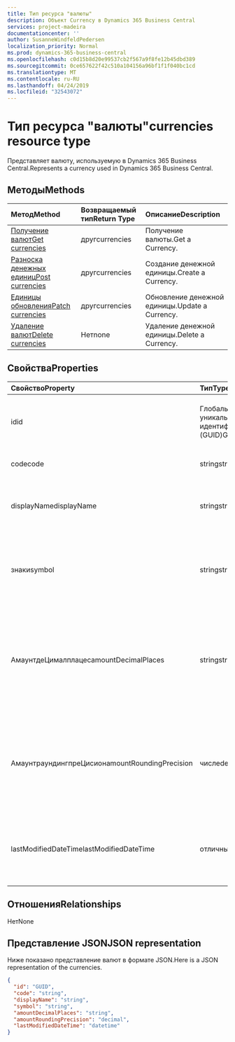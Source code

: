 ```yaml
---
title: Тип ресурса "валюты"
description: Объект Currency в Dynamics 365 Business Central
services: project-madeira
documentationcenter: ''
author: SusanneWindfeldPedersen
localization_priority: Normal
ms.prod: dynamics-365-business-central
ms.openlocfilehash: c0d15b8d20e99537cb2f567a9f8fe12b45dbd389
ms.sourcegitcommit: 0ce657622f42c510a104156a96bf1f1f040bc1cd
ms.translationtype: MT
ms.contentlocale: ru-RU
ms.lasthandoff: 04/24/2019
ms.locfileid: "32543072"
---
```

# <a name="currencies-resource-type"></a><span data-ttu-id="7eec7-103">Тип ресурса "валюты"</span><span class="sxs-lookup"><span data-stu-id="7eec7-103">currencies resource type</span></span>
<span data-ttu-id="7eec7-104">Представляет валюту, используемую в Dynamics 365 Business Central.</span><span class="sxs-lookup"><span data-stu-id="7eec7-104">Represents a currency used in Dynamics 365 Business Central.</span></span>

## <a name="methods"></a><span data-ttu-id="7eec7-105">Методы</span><span class="sxs-lookup"><span data-stu-id="7eec7-105">Methods</span></span>
| <span data-ttu-id="7eec7-106">Метод</span><span class="sxs-lookup"><span data-stu-id="7eec7-106">Method</span></span>                                                  |<span data-ttu-id="7eec7-107">Возвращаемый тип</span><span class="sxs-lookup"><span data-stu-id="7eec7-107">Return Type</span></span>|<span data-ttu-id="7eec7-108">Описание</span><span class="sxs-lookup"><span data-stu-id="7eec7-108">Description</span></span>       |
|:--------------------------------------------------------|:----------|:-----------------|
|[<span data-ttu-id="7eec7-109">Получение валют</span><span class="sxs-lookup"><span data-stu-id="7eec7-109">Get currencies</span></span>](../api/dynamics-currencies-get.md)      |<span data-ttu-id="7eec7-110">друг</span><span class="sxs-lookup"><span data-stu-id="7eec7-110">currencies</span></span> |<span data-ttu-id="7eec7-111">Получение валюты.</span><span class="sxs-lookup"><span data-stu-id="7eec7-111">Get a Currency.</span></span>   |
|[<span data-ttu-id="7eec7-112">Разноска денежных единиц</span><span class="sxs-lookup"><span data-stu-id="7eec7-112">Post currencies</span></span>](../api/dynamics-create-currencies.md)  |<span data-ttu-id="7eec7-113">друг</span><span class="sxs-lookup"><span data-stu-id="7eec7-113">currencies</span></span> |<span data-ttu-id="7eec7-114">Создание денежной единицы.</span><span class="sxs-lookup"><span data-stu-id="7eec7-114">Create a Currency.</span></span>|
|[<span data-ttu-id="7eec7-115">Единицы обновления</span><span class="sxs-lookup"><span data-stu-id="7eec7-115">Patch currencies</span></span>](../api/dynamics-currencies-update.md) |<span data-ttu-id="7eec7-116">друг</span><span class="sxs-lookup"><span data-stu-id="7eec7-116">currencies</span></span> |<span data-ttu-id="7eec7-117">Обновление денежной единицы.</span><span class="sxs-lookup"><span data-stu-id="7eec7-117">Update a Currency.</span></span>|
|[<span data-ttu-id="7eec7-118">Удаление валют</span><span class="sxs-lookup"><span data-stu-id="7eec7-118">Delete currencies</span></span>](../api/dynamics-currencies-delete.md)|<span data-ttu-id="7eec7-119">Нет</span><span class="sxs-lookup"><span data-stu-id="7eec7-119">none</span></span>       |<span data-ttu-id="7eec7-120">Удаление денежной единицы.</span><span class="sxs-lookup"><span data-stu-id="7eec7-120">Delete a Currency.</span></span>|

## <a name="properties"></a><span data-ttu-id="7eec7-121">Свойства</span><span class="sxs-lookup"><span data-stu-id="7eec7-121">Properties</span></span>
| <span data-ttu-id="7eec7-122">Свойство</span><span class="sxs-lookup"><span data-stu-id="7eec7-122">Property</span></span>              | <span data-ttu-id="7eec7-123">Тип</span><span class="sxs-lookup"><span data-stu-id="7eec7-123">Type</span></span>   |<span data-ttu-id="7eec7-124">Описание</span><span class="sxs-lookup"><span data-stu-id="7eec7-124">Description</span></span>                                                   |
|:----------------------|:-------|:-------------------------------------------------------------|
|<span data-ttu-id="7eec7-125">id</span><span class="sxs-lookup"><span data-stu-id="7eec7-125">id</span></span>                     |<span data-ttu-id="7eec7-126">Глобальный уникальный идентификатор (GUID)</span><span class="sxs-lookup"><span data-stu-id="7eec7-126">GUID</span></span>    |<span data-ttu-id="7eec7-127">Уникальный идентификатор валюты.</span><span class="sxs-lookup"><span data-stu-id="7eec7-127">The unique ID of the currency.</span></span> <span data-ttu-id="7eec7-128">Не редактируемые.</span><span class="sxs-lookup"><span data-stu-id="7eec7-128">Non-editable.</span></span>                  |
|<span data-ttu-id="7eec7-129">code</span><span class="sxs-lookup"><span data-stu-id="7eec7-129">code</span></span>                   |<span data-ttu-id="7eec7-130">string</span><span class="sxs-lookup"><span data-stu-id="7eec7-130">string</span></span>  |<span data-ttu-id="7eec7-131">Указывает код валюты.</span><span class="sxs-lookup"><span data-stu-id="7eec7-131">Specifies the currency code.</span></span>                                  |
|<span data-ttu-id="7eec7-132">displayName</span><span class="sxs-lookup"><span data-stu-id="7eec7-132">displayName</span></span>            |<span data-ttu-id="7eec7-133">string</span><span class="sxs-lookup"><span data-stu-id="7eec7-133">string</span></span>  |<span data-ttu-id="7eec7-134">Задает отображаемое имя денежной единицы.</span><span class="sxs-lookup"><span data-stu-id="7eec7-134">Specifies the currency display name.</span></span>                          |
|<span data-ttu-id="7eec7-135">знаки</span><span class="sxs-lookup"><span data-stu-id="7eec7-135">symbol</span></span>                 |<span data-ttu-id="7eec7-136">string</span><span class="sxs-lookup"><span data-stu-id="7eec7-136">string</span></span>  |<span data-ttu-id="7eec7-137">Указывает символ валюты, который будет отображаться при проверке.</span><span class="sxs-lookup"><span data-stu-id="7eec7-137">Specifies the symbol for this currency that appears on checks.</span></span>|
|<span data-ttu-id="7eec7-138">АмаунтдеЦималплацес</span><span class="sxs-lookup"><span data-stu-id="7eec7-138">amountDecimalPlaces</span></span>    |<span data-ttu-id="7eec7-139">string</span><span class="sxs-lookup"><span data-stu-id="7eec7-139">string</span></span>  |<span data-ttu-id="7eec7-140">Указывает количество десятичных разрядов, отображаемых системой на суммах для этой валюты.</span><span class="sxs-lookup"><span data-stu-id="7eec7-140">Specifies the number of decimal places the system will display on amounts for this currency.</span></span>|
|<span data-ttu-id="7eec7-141">АмаунтраундингпреЦисион</span><span class="sxs-lookup"><span data-stu-id="7eec7-141">amountRoundingPrecision</span></span>|<span data-ttu-id="7eec7-142">числе</span><span class="sxs-lookup"><span data-stu-id="7eec7-142">decimal</span></span> |<span data-ttu-id="7eec7-143">Указывает размер интервала, который будет использоваться при округлении сумм для данной валюты.</span><span class="sxs-lookup"><span data-stu-id="7eec7-143">Specifies the size of the interval to be used when rounding amounts for this currency.</span></span>|
|<span data-ttu-id="7eec7-144">lastModifiedDateTime</span><span class="sxs-lookup"><span data-stu-id="7eec7-144">lastModifiedDateTime</span></span>   |<span data-ttu-id="7eec7-145">отличным</span><span class="sxs-lookup"><span data-stu-id="7eec7-145">datetime</span></span>|<span data-ttu-id="7eec7-146">Дата и время последнего изменения валюты.</span><span class="sxs-lookup"><span data-stu-id="7eec7-146">The last datetime the currency was modified.</span></span> <span data-ttu-id="7eec7-147">Только для чтения.</span><span class="sxs-lookup"><span data-stu-id="7eec7-147">Read-Only.</span></span>       |  


## <a name="relationships"></a><span data-ttu-id="7eec7-148">Отношения</span><span class="sxs-lookup"><span data-stu-id="7eec7-148">Relationships</span></span>
<span data-ttu-id="7eec7-149">Нет</span><span class="sxs-lookup"><span data-stu-id="7eec7-149">None</span></span>

## <a name="json-representation"></a><span data-ttu-id="7eec7-150">Представление JSON</span><span class="sxs-lookup"><span data-stu-id="7eec7-150">JSON representation</span></span>

<span data-ttu-id="7eec7-151">Ниже показано представление валют в формате JSON.</span><span class="sxs-lookup"><span data-stu-id="7eec7-151">Here is a JSON representation of the currencies.</span></span>


```json
{
  "id": "GUID",
  "code": "string",
  "displayName": "string",
  "symbol": "string",
  "amountDecimalPlaces": "string",
  "amountRoundingPrecision": "decimal",
  "lastModifiedDateTime": "datetime"
}

```

